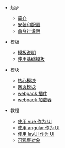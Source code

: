 -   起步

    -   [简介](/)
    -   [安装和配置](/guide/setup.md)
    -   [命令行说明](/guide/command.md)

-   模板

    -   [模板说明](/template/template.md)
    -   [使用基础模板](/template/default.md)
    <!-- -   [使用 Html 模板](/template/html.md) -->

-   模块

    -   [核心模块](/modules/core.md)
    -   [网页模块](/modules/webview.md)
    -   [webpack 插件](/modules/webpack-plugin.md)
    -   [webpack 加载器](/modules/webpack-loader.md)

-   教程
    -   [使用 vue 作为 UI](/example/vue.md)
    -   [使用 angular 作为 UI](/example/angular.md)
    -   [使用 layUI 作为 UI](/example/layUI.md)
    -   [可观察对象](/example/ob.md)
